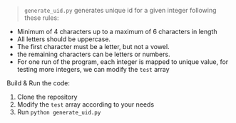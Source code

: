 >`generate_uid.py` generates unique id for a given integer following these rules:
* Minimum of 4 characters up to a maximum of 6 characters in length
* All letters should be uppercase.
* The first character must be a letter, but not a vowel.
* the remaining characters can be letters or numbers.
* For one run of the program, each integer is mapped to unique value, for testing more integers, we can modify the `test` array

Build & Run the code:
1. Clone the repository 
2. Modify the `test` array according to your needs 
3. Run `python generate_uid.py`
